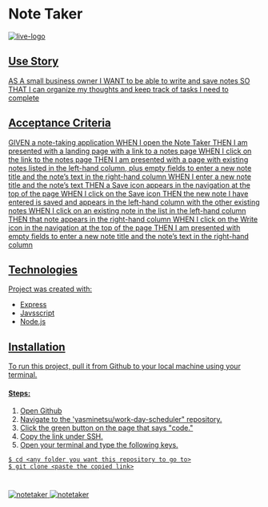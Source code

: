 # Note Taker

  <a href="https://yasminetsu.github.io/note-taker/">
  <img src="./assets/images/live demo.webp" alt="live-logo">


## Use Story
AS A small business owner
I WANT to be able to write and save notes
SO THAT I can organize my thoughts and keep track of tasks I need to complete

## Acceptance Criteria

GIVEN a note-taking application
WHEN I open the Note Taker
THEN I am presented with a landing page with a link to a notes page
WHEN I click on the link to the notes page
THEN I am presented with a page with existing notes listed in the left-hand column, plus empty fields to enter a new note title and the note’s text in the right-hand column
WHEN I enter a new note title and the note’s text
THEN a Save icon appears in the navigation at the top of the page
WHEN I click on the Save icon
THEN the new note I have entered is saved and appears in the left-hand column with the other existing notes
WHEN I click on an existing note in the list in the left-hand column
THEN that note appears in the right-hand column
WHEN I click on the Write icon in the navigation at the top of the page
THEN I am presented with empty fields to enter a new note title and the note’s text in the right-hand column

## Technologies

Project was created with:
* Express
* Javsscript
* Node.js

## Installation

To run this project, pull it from Github to your local machine using your terminal.
   
#### Steps: 

1. Open Github
2. Navigate to the 'yasminetsu/work-day-scheduler" repository. 
3. Click the green button on the page that says "code."
4. Copy the link under SSH. 
5. Open your terminal and type the following keys.

```
$ cd <any folder you want this repository to go to>
$ git clone <paste the copied link>
```
#


<img src="./assets/images/notetaker(1).png" alt="notetaker">
<img src="./assets/images/notetaker(2).png" alt="notetaker">